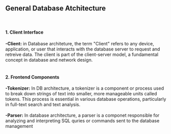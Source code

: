 <h2>General Database Atchitecture</h2>
<br>
<h4>1. Client Interface</h4>
<b>-Client:</b> in Database architeture, the term "Client" refers to any device, application, or user that interacts with the database server to request and retreive data. The client is part of the client-server model, a fundamental concept in database and network design.
<br>
<br>
<h4>2. Frontend Components</h4>
<strong>-Tokenizer:</strong> In DB architecture, a tokenizer is a component or process used to break down strings of text into smaller, more manageable units called tokens. This process is essential in various database operations, particularly in full-text search and text analysis.
<br>
<br>
<strong>-Parser:</strong> In database architecture, a parser is a componet responsible for analyzing and interpreting SQL quries or commands sent to the database management
